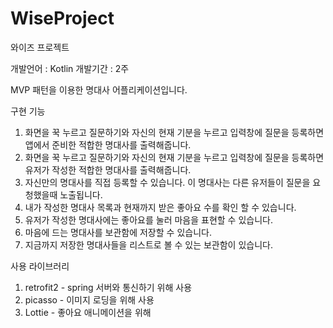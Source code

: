 # WiseProject
와이즈 프로젝트

개발언어 : Kotlin 
개발기간 : 2주

MVP 패턴을 이용한 명대사 어플리케이션입니다.

구현 기능
1. 화면을 꾹 누르고 질문하기와 자신의 현재 기분을 누르고 입력창에 질문을 등록하면 앱에서 준비한 적합한 명대사를 출력해줍니다.
2. 화면을 꾹 누르고 질문하기와 자신의 현재 기분을 누르고 입력창에 질문을 등록하면 유저가 작성한 적합한 명대사를 출력해줍니다.
3. 자신만의 명대사를 직접 등록할 수 있습니다. 이 명대사는 다른 유저들이 질문을 요청했을때 노출됩니다.
4. 내가 작성한 명대사 목록과 현재까지 받은 좋아요 수를 확인 할 수 있습니다.
5. 유저가 작성한 명대사에는 좋아요를 눌러 마음을 표현할 수 있습니다.
6. 마음에 드는 명대사를 보관함에 저장할 수 있습니다.
7. 지금까지 저장한 명대사들을 리스트로 볼 수 있는 보관함이 있습니다.

사용 라이브러리
1. retrofit2 - spring 서버와 통신하기 위해 사용
2. picasso - 이미지 로딩을 위해 사용 
3. Lottie - 좋아요 애니메이션을 위해 
